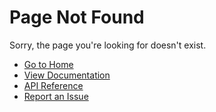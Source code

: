# Page Not Found

Sorry, the page you're looking for doesn't exist.

- [Go to Home](/)
- [View Documentation](/learn/overview/get-started)
- [API Reference](/api/jecs)
- [Report an Issue](https://github.com/ukendio/jecs/issues) 